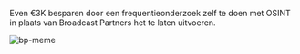 Even €3K besparen door een frequentieonderzoek zelf te doen met OSINT in plaats van Broadcast Partners het te laten uitvoeren.

![bp-meme](https://github.com/oszuidwest/frequentieonderzoek-zundert/assets/6742496/758495c4-b427-4508-85e2-44abe6f708ff)
